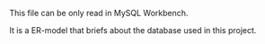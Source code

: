 This file can be only read in MySQL Workbench.

It is a ER-model that briefs about the database used in this project.
